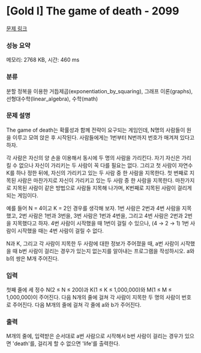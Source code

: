 # [Gold I] The game of death - 2099 

[문제 링크](https://www.acmicpc.net/problem/2099) 

### 성능 요약

메모리: 2768 KB, 시간: 460 ms

### 분류

분할 정복을 이용한 거듭제곱(exponentiation_by_squaring), 그래프 이론(graphs), 선형대수학(linear_algebra), 수학(math)

### 문제 설명

<p>The game of death는 확률성과 함께 전략이 요구되는 게임인데, N명의 사람들이 원을 이루고 모여 앉은 후 시작된다. 사람들에게는 1번부터 N번까지 번호가 매겨져 있다고 하자.</p>

<p>각 사람은 자신의 양 손을 이용해서 동시에 두 명의 사람을 가리킨다. 자기 자신은 가리킬 수 없으나 자신이 가리키는 두 사람이 꼭 다를 필요는 없다. 그리고 첫 사람이 자연수 K를 하나 정한 뒤에, 자신의 가리키고 있는 두 사람 중 한 사람을 지목한다. 첫 번째로 지목된 사람은 마찬가지로 자신이 가리키고 있는 두 사람 중 한 사람을 지목한다. 마찬가지로 지목된 사람이 같은 방법으로 사람들 지목해 나가며, K번째로 지목된 사람이 걸리게 되는 게임이다.</p>

<p>예를 들어 N = 4이고 K = 2인 경우를 생각해 보자. 1번 사람은 2번과 4번 사람을 지목했고, 2번 사람은 1번과 3번을, 3번 사람은 1번과 4번을, 그리고 4번 사람은 2번과 2번을 지목했다고 하자. 4번 사람이 시작했을 때 1번이 걸릴 수 있으나, (4 → 2 → 1) 1번 사람이 시작했을 때는 4번 사람이 걸릴 수 없다.</p>

<p>N과 K, 그리고 각 사람이 지목한 두 사람에 대한 정보가 주어졌을 때, a번 사람이 시작했을 때 b번 사람이 걸리는 경우가 있는지 없는지를 알아내는 프로그램을 작성하시오. a와 b의 쌍은 M개 주어진다.</p>

### 입력 

 <p>첫째 줄에 세 정수 N(2 ≤ N ≤ 200)과 K(1 ≤ K ≤ 1,000,000)와 M(1 ≤ M ≤ 1,000,000)이 주어진다. 다음 N개의 줄에 걸쳐 각 사람이 지목한 두 명의 사람이 번호로 주어진다. 다음 M개의 줄에 걸쳐 각 줄에 a와 b가 주어진다.</p>

### 출력 

 <p>M개의 줄에, 입력받은 순서대로 a번 사람으로 시작해서 b번 사람이 걸리는 경우가 있으면 'death'를, 걸리게 할 수 없으면 'life'를 출력한다.</p>

